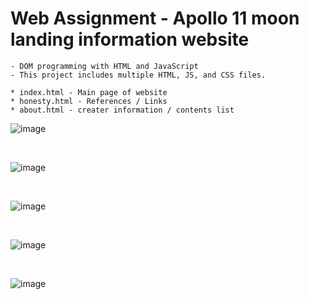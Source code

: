 # Web Assignment - Apollo 11 moon landing information website
    - DOM programming with HTML and JavaScript
    - This project includes multiple HTML, JS, and CSS files.
    
    * index.html - Main page of website 
    * honesty.html - References / Links
    * about.html - creater information / contents list
    
    
![image](https://user-images.githubusercontent.com/67784971/116798243-afcd3680-aabb-11eb-85b5-be9594856bb6.png)

<br>

![image](https://user-images.githubusercontent.com/67784971/116798247-b52a8100-aabb-11eb-82f9-0eb48ef774a7.png)

<br>

![image](https://user-images.githubusercontent.com/67784971/116798248-b8be0800-aabb-11eb-8127-b451f8e9c591.png)

<br>

![image](https://user-images.githubusercontent.com/67784971/116798249-bcea2580-aabb-11eb-80ac-9cf091c78a2c.png)

<br>

![image](https://user-images.githubusercontent.com/67784971/116798252-bfe51600-aabb-11eb-9959-77829aec4a25.png)
